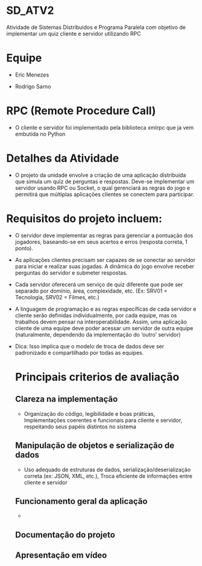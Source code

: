 # SD_ATV2
Atividade de Sistemas Distribuidos e Programa Paralela com objetivo de implementar um quiz cliente e servidor utilizando RPC

# Equipe 

- Eric Menezes
  
- Rodrigo Sarno

# RPC (Remote Procedure Call)

- O cliente e servidor foi implementado pela biblioteca xmlrpc que ja vem embutida no Python

# Detalhes da Atividade

- O projeto da unidade envolve a criação de uma aplicação distribuída que simula um quiz de perguntas e respostas. Deve-se implementar um servidor usando RPC ou Socket, o qual gerenciará as regras do jogo e permitirá que múltiplas aplicações clientes se conectem para participar.

# Requisitos do projeto incluem:

- O servidor deve implementar as regras para gerenciar a pontuação dos jogadores, baseando-se em seus acertos e erros (resposta correta, 1 ponto).

- As aplicações clientes precisam ser capazes de se conectar ao servidor para iniciar e realizar suas jogadas. A dinâmica do jogo envolve receber perguntas do servidor e submeter respostas.

- Cada servidor oferecerá um serviço de quiz diferente que pode ser separado por domínio, área, complexidade, etc. (Ex: SRV01 = Tecnologia, SRV02 = Filmes, etc.)

- A linguagem de programação e as regras específicas de cada servidor e cliente serão definidas individualmente, por cada equipe, mas os trabalhos devem pensar na interoperabilidade. Assim, uma aplicação cliente de uma equipe deve poder acessar um servidor de outra equipe (naturalmente, dependendo da implementação do ‘outro’ servidor)

- Dica: Isso implica que o modelo de troca de dados deve ser padronizado e compartilhado por todas as equipes.

  # Principais criterios de avaliação

  ## Clareza na implementação

  - Organização do código, legibilidade e boas práticas, Implementações coerentes e funcionais para cliente e servidor, respeitando seus papéis distintos no sistema
    
  ## Manipulação de objetos e serialização de dados

  - Uso adequado de estruturas de dados, serialização/deserialização correta (ex: JSON, XML, etc.), Troca eficiente de informações entre cliente e servidor

  ## Funcionamento geral da aplicação

  - 
 
  ## Documentação do projeto
 
  ## Apresentação em vídeo
  

